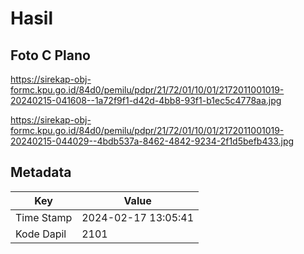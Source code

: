 # Hasil

## Foto C Plano

https://sirekap-obj-formc.kpu.go.id/84d0/pemilu/pdpr/21/72/01/10/01/2172011001019-20240215-041608--1a72f9f1-d42d-4bb8-93f1-b1ec5c4778aa.jpg

https://sirekap-obj-formc.kpu.go.id/84d0/pemilu/pdpr/21/72/01/10/01/2172011001019-20240215-044029--4bdb537a-8462-4842-9234-2f1d5befb433.jpg


## Metadata

| Key        | Value               |
| ---------- | ------------------- |
| Time Stamp | 2024-02-17 13:05:41 |
| Kode Dapil | 2101                |



